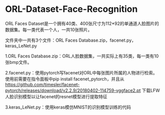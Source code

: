 # ORL-Dataset-Face-Recognition
ORL Faces Dataset是一个拥有40类、400张尺寸为112*92的单通道人脸图片的数据集。每一类代表一个人，一共10张照片。

文件夹中一共有3个文件：ORL Faces Database.zip，facenet.py，keras_LeNet.py

1.ORL Faces Database.zip：ORL人脸数据集，一共实际上有35类，每一类有10张bmp文件。

2.facenet.py：使用pytorch写facenet对ORL中每张图片所属的人物进行检索。使用前需要在指令面板中pip install facenet_pytorch，并且从 https://github.com/timesler/facenet-pytorch/releases/download/v2.2.9/20180402-114759-vggface2.pt 下载LFW人脸识别模型以让facenet的resnet模型进行提取特征

3.keras_LeNet.py：使用keras模仿MNIST的识别模型训练的代码
